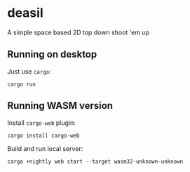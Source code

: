 # deasil

A simple space based 2D top down shoot 'em up

## Running on desktop

Just use `cargo`:
```
cargo run
```

## Running WASM version

Install `cargo-web` plugin:
```
cargo install cargo-web
```

Build and run local server:
```
cargo +nightly web start --target wasm32-unknown-unknown
```

